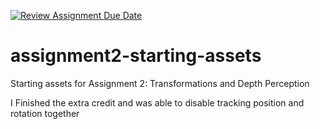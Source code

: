 [![Review Assignment Due Date](https://classroom.github.com/assets/deadline-readme-button-24ddc0f5d75046c5622901739e7c5dd533143b0c8e959d652212380cedb1ea36.svg)](https://classroom.github.com/a/9f2guf3W)
# assignment2-starting-assets
Starting assets for Assignment 2: Transformations and Depth Perception

I Finished the extra credit and was able to disable tracking position and rotation together